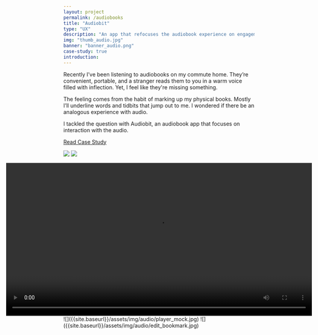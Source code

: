 ```yaml
---
layout: project
permalink: /audiobooks
title: "Audiobit"
type: "UX"
description: "An app that refocuses the audiobook experience on engagement."
img: "thumb_audio.jpg"
banner: "banner_audio.png"
case-study: true
introduction:
---
```


Recently I’ve been listening to audiobooks on my commute home. They’re convenient, portable, and a stranger reads them to you in a warm voice filled with inflection. Yet, I feel like they're missing something.

The feeling comes from the habit of marking up my physical books. Mostly I’ll underline words and tidbits that jump out to me. I wondered if there be an analogous experience with audio.

I tackled the question with Audiobit, an audiobook app that focuses on interaction with the audio.

<a class="button" href="https://medium.com/@kevinyma/towards-a-more-interactive-audiobook-experience-aece33814122">Read Case Study</a>

![]({{site.baseurl}}/assets/img/audio/banner-audio.jpg)
![]({{site.baseurl}}/assets/img/audio/stickies2.jpg)
<div style="
    margin-left: -30%;
    margin-right: -30%;
">
<video loop width="100%" name="Demo" src="{{site.baseurl}}/assets/img/audio/paged_demo.mp4" autoplay="autoplay"></video>
</div>
![]({{site.baseurl}}/assets/img/audio/player_mock.jpg)
![]({{site.baseurl}}/assets/img/audio/edit_bookmark.jpg)
